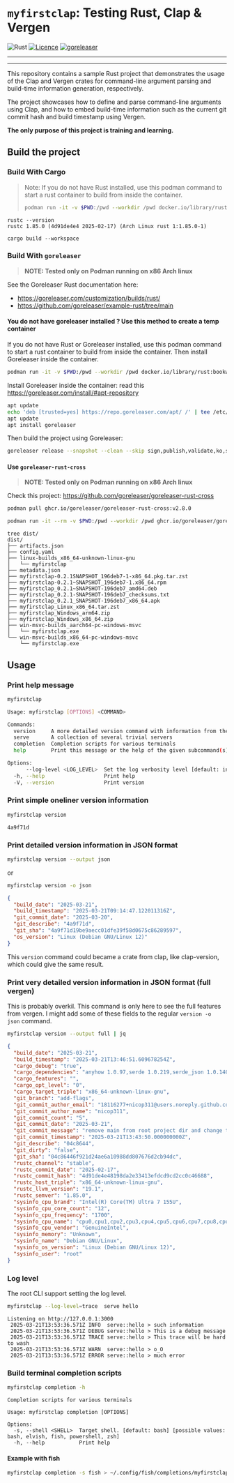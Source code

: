 # `myfirstclap`: Testing Rust, Clap & Vergen

![Rust](https://img.shields.io/badge/rust-%23000000.svg?style=for-the-badge&logo=rust&logoColor=white)
[![Licence](https://img.shields.io/github/license/Ileriayo/markdown-badges?style=for-the-badge)](./LICENSE)
[![goreleaser](https://github.com/nicop311/myfirstclap/actions/workflows/release.yml/badge.svg)](https://github.com/nicop311/myfirstclap/actions/workflows/release.yml)
<hr>
<hr>

This repository contains a sample Rust project that demonstrates the usage of the Clap and Vergen crates for command-line argument parsing and build-time information generation, respectively.

The project showcases how to define and parse command-line arguments using Clap, and how to embed build-time information such as the current git commit hash and build timestamp using Vergen.

**The only purpose of this project is training and learning.**

## Build the project

### Build With Cargo

> Note: If you do not have Rust installed, use this podman command to start a rust container to 
> build from inside the container.
> 
> ```bash
> podman run -it -v $PWD:/pwd --workdir /pwd docker.io/library/rust:bookworm
> ```

```
rustc --version 
rustc 1.85.0 (4d91de4e4 2025-02-17) (Arch Linux rust 1:1.85.0-1)
```

```
cargo build --workspace
```

### Build With `goreleaser`

> **NOTE: Tested only on Podman running on x86 Arch linux**

See the Goreleaser Rust documentation here:
* https://goreleaser.com/customization/builds/rust/
* https://github.com/goreleaser/example-rust/tree/main

#### You do not have goreleaser installed ? Use this method to create a temp container

If you do not have Rust or Goreleaser installed, use this podman command to start a rust container
to build from inside the container. Then install Goreleaser inside the container.

```bash
podman run -it -v $PWD:/pwd --workdir /pwd docker.io/library/rust:bookworm
```

Install Goreleaser inside the container: read this https://goreleaser.com/install/#apt-repository
```bash
apt update
echo 'deb [trusted=yes] https://repo.goreleaser.com/apt/ /' | tee /etc/apt/sources.list.d/goreleaser.list
apt update
apt install goreleaser
```

Then build the project using Goreleaser:

```bash
goreleaser release --snapshot --clean --skip sign,publish,validate,ko,sbom
```

#### Use `goreleaser-rust-cross`

> **NOTE: Tested only on Podman running on x86 Arch linux**

Check this project: https://github.com/goreleaser/goreleaser-rust-cross

```bash
podman pull ghcr.io/goreleaser/goreleaser-rust-cross:v2.8.0
```

```bash
podman run -it --rm -v $PWD:/pwd --workdir /pwd ghcr.io/goreleaser/goreleaser-rust-cross:v2.8.0 release --snapshot --clean --skip sign,publish,validate,ko,sbom
```

```
tree dist/
dist/
├── artifacts.json
├── config.yaml
├── linux-builds_x86_64-unknown-linux-gnu
│   └── myfirstclap
├── metadata.json
├── myfirstclap-0.2.1SNAPSHOT_196deb7-1-x86_64.pkg.tar.zst
├── myfirstclap-0.2.1~SNAPSHOT_196deb7-1.x86_64.rpm
├── myfirstclap_0.2.1~SNAPSHOT-196deb7_amd64.deb
├── myfirstclap_0.2.1-SNAPSHOT-196deb7_checksums.txt
├── myfirstclap_0.2.1_SNAPSHOT-196deb7_x86_64.apk
├── myfirstclap_Linux_x86_64.tar.zst
├── myfirstclap_Windows_arm64.zip
├── myfirstclap_Windows_x86_64.zip
├── win-msvc-builds_aarch64-pc-windows-msvc
│   └── myfirstclap.exe
└── win-msvc-builds_x86_64-pc-windows-msvc
    └── myfirstclap.exe
```

## Usage

### Print help message

```bash
myfirstclap 
```

```bash
Usage: myfirstclap [OPTIONS] <COMMAND>

Commands:
  version     A more detailed version command with information from the build
  serve       A collection of several trivial servers
  completion  Completion scripts for various terminals
  help        Print this message or the help of the given subcommand(s)

Options:
      --log-level <LOG_LEVEL>  Set the log verbosity level [default: info] [possible values: error, warn, info, debug, trace]
  -h, --help                   Print help
  -V, --version                Print version
```

### Print simple oneliner version information

```bash
myfirstclap version
```
```
4a9f71d
```

### Print detailed version information in JSON format

```bash
myfirstclap version --output json
```
or 
```bash
myfirstclap version -o json
```

```json
{
  "build_date": "2025-03-21",
  "build_timestamp": "2025-03-21T09:14:47.122011316Z",
  "git_commit_date": "2025-03-20",
  "git_describe": "4a9f71d",
  "git_sha": "4a9f71d19be9aecc01dfe39f58d0675c86289597",
  "os_version": "Linux (Debian GNU/Linux 12)"
}
```

This `version` command could became a crate from clap, like clap-version, which could give the same
result.

### Print very detailed version information in JSON format (full vergen)

This is probably overkil. This command is only here to see the full features from vergen.
I might add some of these fields to the regular `version -o json` command.

```bash
myfirstclap version --output full | jq
```

```json
{
  "build_date": "2025-03-21",
  "build_timestamp": "2025-03-21T13:46:51.609678254Z",
  "cargo_debug": "true",
  "cargo_dependencies": "anyhow 1.0.97,serde 1.0.219,serde_json 1.0.140,vergen-git2 1.0.5",
  "cargo_features": "",
  "cargo_opt_level": "0",
  "cargo_target_triple": "x86_64-unknown-linux-gnu",
  "git_branch": "add-flags",
  "git_commit_author_email": "18116277+nicop311@users.noreply.github.com",
  "git_commit_author_name": "nicop311",
  "git_commit_count": "5",
  "git_commit_date": "2025-03-21",
  "git_commit_message": "remove main from root project dir and change the name of the binary produced by the cli crate to use the name of the project insteadSigned-off-by: nicop311 <18116277+nicop311@users.noreply.github.com>",
  "git_commit_timestamp": "2025-03-21T13:43:50.000000000Z",
  "git_describe": "04c8644",
  "git_dirty": "false",
  "git_sha": "04c86446f921d24ae6a10988dd807676d2cb94dc",
  "rustc_channel": "stable",
  "rustc_commit_date": "2025-02-17",
  "rustc_commit_hash": "4d91de4e48198da2e33413efdcd9cd2cc0c46688",
  "rustc_host_triple": "x86_64-unknown-linux-gnu",
  "rustc_llvm_version": "19.1",
  "rustc_semver": "1.85.0",
  "sysinfo_cpu_brand": "Intel(R) Core(TM) Ultra 7 155U",
  "sysinfo_cpu_core_count": "12",
  "sysinfo_cpu_frequency": "1700",
  "sysinfo_cpu_name": "cpu0,cpu1,cpu2,cpu3,cpu4,cpu5,cpu6,cpu7,cpu8,cpu9,cpu10,cpu11,cpu12,cpu13",
  "sysinfo_cpu_vendor": "GenuineIntel",
  "sysinfo_memory": "Unknown",
  "sysinfo_name": "Debian GNU/Linux",
  "sysinfo_os_version": "Linux (Debian GNU/Linux 12)",
  "sysinfo_user": "root"
}
```

### Log level

The root CLI support setting the log level.

```bash
myfirstclap --log-level=trace  serve hello
```

```log
Listening on http://127.0.0.1:3000
 2025-03-21T13:53:36.571Z INFO  serve::hello > such information
 2025-03-21T13:53:36.571Z DEBUG serve::hello > This is a debug message
 2025-03-21T13:53:36.571Z TRACE serve::hello > This trace will be hard to wash
 2025-03-21T13:53:36.571Z WARN  serve::hello > o_O
 2025-03-21T13:53:36.571Z ERROR serve::hello > much error
```

### Build terminal completion scripts

```bash
myfirstclap completion -h
```
```
Completion scripts for various terminals

Usage: myfirstclap completion [OPTIONS]

Options:
  -s, --shell <SHELL>  Target shell. [default: bash] [possible values: bash, elvish, fish, powershell, zsh]
  -h, --help           Print help
```

#### Example with fish

```bash
myfirstclap completion -s fish > ~/.config/fish/completions/myfirstclap.fish
```